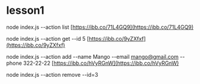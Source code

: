 # lesson1

node index.js --action list
[https://ibb.co/71L4GQ9](https://ibb.co/71L4GQ9)

node index.js --action get --id 5
[https://ibb.co/9yZXfxf](https://ibb.co/9yZXfxf)


node index.js --action add --name Mango --email mango@gmail.com --phone 322-22-22
[https://ibb.co/hVyRGnW](https://ibb.co/hVyRGnW)

node index.js --action remove --id=3
